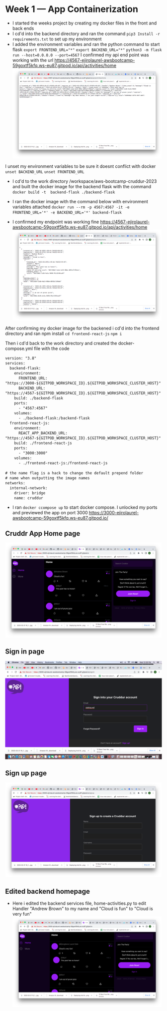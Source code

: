 # Week 1 — App Containerization
- I started the weeks project by creating my docker files in the front and back ends
-  I cd'd into the backend directory and ran the command `pip3 Install -r requirements.txt` to set up my environment
- I added the environment variables and ran the python command to start flask
`export FRONTEND_URL="*"`
`export BACKEND_URL="*"`
`python3 -m flask run --host=0.0.0.0 --port=4567`
I confirmed my api end point was working with the url https://4567-ejirolaurel-awsbootcamp-59goxtf5kfq.ws-eu87.gitpod.io/api/activities/home
![Port300](assets/api-endpoint.png)  


I unset my environment variables to be sure it doesnt conflict with docker
`unset BACKEND_URL`
`unset FRONTEND_URL`

- I cd'd to the work directory /workspace/aws-bootcamp-cruddur-2023 and built the docker image for the backend flask with the command
`docker build -t  backend-flask ./backend-flask` 

- I ran the docker image with the command below with environment variables attached
 `docker run --rm -p 4567:4567 -it -e FRONTEND_URL='*' -e BACKEND_URL='*' backend-flask`

- I confirmed my endpoint was working fine 
https://4567-ejirolaurel-awsbootcamp-59goxtf5kfq.ws-eu87.gitpod.io/api/activities/home
![Backend-endpoint](assets/backend-api.png)  

After confirming my docker image for the backened i cd'd into the frontend directory and ran npm install
`cd frontend-react-js`
`npm i`

Then i cd'd back to the work directory and created the docker-compose.yml file with the code 

```
version: "3.8"
services:
  backend-flask:
    environment:
      FRONTEND_URL: "https://3000-${GITPOD_WORKSPACE_ID}.${GITPOD_WORKSPACE_CLUSTER_HOST}"
      BACKEND_URL: "https://4567-${GITPOD_WORKSPACE_ID}.${GITPOD_WORKSPACE_CLUSTER_HOST}"
    build: ./backend-flask
    ports:
      - "4567:4567"
    volumes:
      - ./backend-flask:/backend-flask
  frontend-react-js:
    environment:
      REACT_APP_BACKEND_URL: "https://4567-${GITPOD_WORKSPACE_ID}.${GITPOD_WORKSPACE_CLUSTER_HOST}"
    build: ./frontend-react-js
    ports:
      - "3000:3000"
    volumes:
      - ./frontend-react-js:/frontend-react-js

# the name flag is a hack to change the default prepend folder
# name when outputting the image names
networks: 
  internal-network:
    driver: bridge
    name: cruddur
```

- I ran `docker ccompose up` to start docker compose. I unlocked my ports and previewed the app on port 3000  https://3000-ejirolaurel-awsbootcamp-59goxtf5kfq.ws-eu87.gitpod.io/
## Cruddr App Home page
![cruddrapp](assets/cruddrapp.png) 

## Sign in page
![signin](assets/signin.png) 

## Sign up page
![signup](assets/signup.png)  

## Edited backend homepage
- Here i edited the backend services file, home-activities.py to edit Handler "Andrew Brown" to my name and "Cloud is fun" to "Cloud is very fun"
![homepage](assets/editedbackend.png)  


